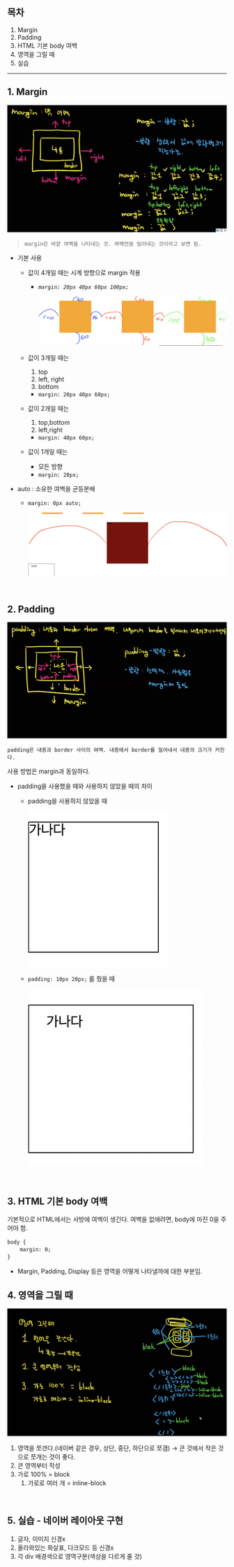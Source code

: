 ## 목차
1. Margin
2. Padding
3. HTML 기본 body 여백
4. 영역을 그릴 때
5. 실습


---

## 1. Margin

<img src="./src/margin.png">

> `margin은 바깥 여백을 나타내는 것. 여백만큼 밀어내는 것이라고 보면 됨.`
> 

- 기본 사용
    - 값이 4개일 때는 시계 방향으로 margin 적용
        - *`margin: 20px 40px 60px 100px;`*
            
            <img src="./src/margin4way.png">
            
    - 값이 3개일 때는
        1. top
        2. left, right
        3. bottom
        - `margin: 20px 40px 60px;`
    - 값이 2개일 때는
        1. top,bottom
        2. left,right
        - `margin: 40px 60px;`
    - 값이 1개일 때는
        - 모든 방향
        - `margin: 20px;`

- auto : 소유한 여백을 균등분배
    - `margin: 0px auto;`
        
        <img src="./src/auto.png">
        

<br/>

## 2. Padding

<img src="./src/padding.png">

`padding은 내용과 border 사이의 여백. 내용에서 border를 밀어내서 내용의 크기가 커진다.`

사용 방법은 margin과 동일하다.

- padding을 사용했을 때와 사용하지 않았을 때의 차이
  - padding을 사용하지 않았을 때
  
    <img src="./src/padding1.png">
  
  - `padding: 10px 20px;` 를 줬을 때

    <img src="./src/padding2.png">

<br/>

## 3. HTML 기본 body 여백

기본적으로 HTML에서는 사방에 여백이 생긴다. 여백을 없애려면, body에 마진 0을 주어야 함.

```html
body {
	margin: 0;
}
```

- Margin, Padding, Display 등은 영역을 어떻게 나타낼까에 대한 부분임.

## 4. 영역을 그릴 때

<img src="./src/영역_그릴_때.png">

1. 영역을 쪼갠다.(네이버 같은 경우, 상단, 중단, 하단으로 쪼갬) → 큰 것에서 작은 것으로 쪼개는 것이 좋다.
2. 큰 영역부터 작성
3. 가로 100% = block
    1. 가로로 여러 개 = inline-block
    
<br/>

## 5. 실습 - 네이버 레이아웃 구현

1. 글자, 이미지 신경x
2. 올라와있는 화살표, 다크모드 등 신경x
3. 각 div 배경색으로 영역구분(색상을 다르게 줄 것)